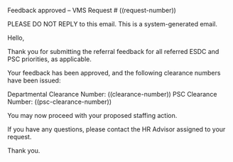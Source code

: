 Feedback approved – VMS Request # ((request-number))


PLEASE DO NOT REPLY to this email. This is a system-generated email.

Hello, 

Thank you for submitting the referral feedback for all referred ESDC and PSC priorities, as applicable. 

Your feedback has been approved, and the following clearance numbers have been issued: 

Departmental Clearance Number: ((clearance-number))
PSC Clearance Number: ((psc-clearance-number))

You may now proceed with your proposed staffing action.

If you have any questions, please contact the HR Advisor assigned to your request.

Thank you.
